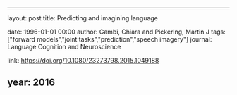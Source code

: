 ---
layout: post
title: Predicting and imagining language

date: 1996-01-01 00:00
author: Gambi, Chiara and Pickering, Martin J
tags: ["forward models","joint tasks","prediction","speech imagery"]
journal: Language Cognition and Neuroscience

link: https://doi.org/10.1080/23273798.2015.1049188

year: 2016
----
